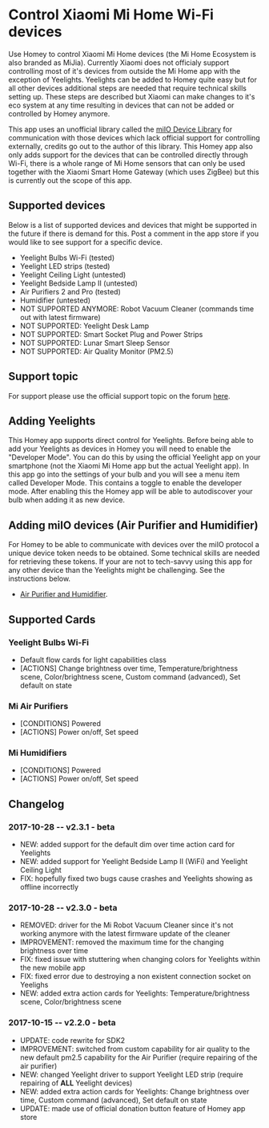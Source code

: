 # Control Xiaomi Mi Home Wi-Fi devices
Use Homey to control Xiaomi Mi Home devices (the Mi Home Ecosystem is also branded as MiJia). Currently Xiaomi does not officialy support controlling most of it's devices from outside the Mi Home app with the exception of Yeelights. Yeelights can be added to Homey quite easy but for all other devices additional steps are needed that require technical skills setting up. These steps are described but Xiaomi can make changes to it's eco system at any time resulting in devices that can not be added or controlled by Homey anymore.

This app uses an unofficial library called the [miIO Device Library](https://github.com/aholstenson/miio) for communication with those devices which lack official support for controlling externally, credits go out to the author of this library. This Homey app also only adds support for the devices that can be controlled directly through Wi-Fi, there is a whole range of Mi Home sensors that can only be used together with the Xiaomi Smart Home Gateway (which uses ZigBee) but this is currently out the scope of this app.

## Supported devices
Below is a list of  supported devices and devices that might be supported in the future if there is demand for this. Post a comment in the app store if you would like to see support for a specific device.
* Yeelight Bulbs Wi-Fi (tested)
* Yeelight LED strips (tested)
* Yeelight Ceiling Light (untested)
* Yeelight Bedside Lamp II (untested)
* Air Purifiers 2 and Pro (tested)
* Humidifier (untested)
* NOT SUPPORTED ANYMORE: Robot Vacuum Cleaner (commands time out with latest firmware)
* NOT SUPPORTED: Yeelight Desk Lamp
* NOT SUPPORTED: Smart Socket Plug and Power Strips
* NOT SUPPORTED: Lunar Smart Sleep Sensor
* NOT SUPPORTED: Air Quality Monitor (PM2.5)

## Support topic
For support please use the official support topic on the forum [here](https://forum.athom.com/discussion/3295/).

## Adding Yeelights
This Homey app supports direct control for Yeelights. Before being able to add your Yeelights as devices in Homey you will need to enable the "Developer Mode". You can do this by using the official Yeelight app on your smartphone (not the Xiaomi Mi Home app but the actual Yeelight app). In this app go into the settings of your bulb and you will see a menu item called Developer Mode. This contains a toggle to enable the developer mode. After enabling this the Homey app will be able to autodiscover your bulb when adding it as new device.

## Adding miIO devices (Air Purifier and Humidifier)
For Homey to be able to communicate with devices over the miIO protocol a unique device token needs to be obtained. Some technical skills are needed for retrieving these tokens. If your are not to tech-savvy using this app for any other device than the Yeelights might be challenging. See the instructions below.

* [Air Purifier and Humidifier](https://github.com/jghaanstra/com.xiaomi-miio/blob/master/docs/obtain_token.md).

## Supported Cards
### Yeelight Bulbs Wi-Fi
* Default flow cards for light capabilities class
* [ACTIONS] Change brightness over time, Temperature/brightness scene, Color/brightness scene, Custom command (advanced), Set default on state

### Mi Air Purifiers
* [CONDITIONS] Powered
* [ACTIONS] Power on/off, Set speed

### Mi Humidifiers
* [CONDITIONS] Powered
* [ACTIONS] Power on/off, Set speed

## Changelog
### 2017-10-28 -- v2.3.1 - beta
* NEW: added support for the default dim over time action card for Yeelights
* NEW: added support for Yeelight Bedside Lamp II (WiFi) and Yeelight Ceiling Light
* FIX: hopefully fixed two bugs cause crashes and Yeelights showing as offline incorrectly

### 2017-10-28 -- v2.3.0 - beta
* REMOVED: driver for the Mi Robot Vacuum Cleaner since it's not working anymore with the latest firmware update of the cleaner
* IMPROVEMENT: removed the maximum time for the changing brightness over time
* FIX: fixed issue with stuttering when changing colors for Yeelights within the new mobile app
* FIX: fixed error due to destroying a non existent connection socket on Yeelighs
* NEW: added extra action cards for Yeelights: Temperature/brightness scene, Color/brightness scene

### 2017-10-15 -- v2.2.0 - beta
* UPDATE: code rewrite for SDK2
* IMPROVEMENT: switched from custom capability for air quality to the new default pm2.5 capability for the Air Purifier (require repairing of the air purifier)
* NEW: changed Yeelight driver to support Yeelight LED strip (require repairing of **ALL** Yeelight devices)
* NEW: added extra action cards for Yeelights: Change brightness over time, Custom command (advanced), Set default on state
* UPDATE: made use of official donation button feature of Homey app store
